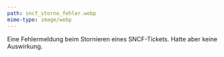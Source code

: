 ```yaml
---
path: sncf_storno_fehler.webp
mime-type: image/webp
---
```


Eine Fehlermeldung beim Stornieren eines SNCF-Tickets. Hatte aber keine Auswirkung.
